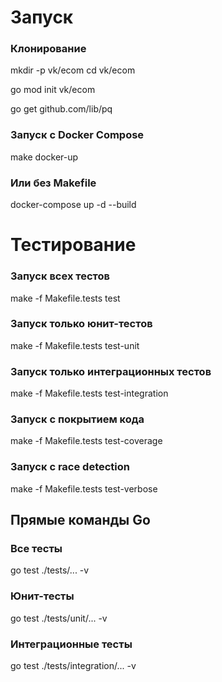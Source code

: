 # Запуск

### Клонирование
mkdir -p vk/ecom
cd vk/ecom

go mod init vk/ecom

go get github.com/lib/pq

### Запуск с Docker Compose
make docker-up

### Или без Makefile
docker-compose up -d --build


# Тестирование

### Запуск всех тестов
make -f Makefile.tests test

### Запуск только юнит-тестов
make -f Makefile.tests test-unit

### Запуск только интеграционных тестов
make -f Makefile.tests test-integration

### Запуск с покрытием кода
make -f Makefile.tests test-coverage

### Запуск с race detection
make -f Makefile.tests test-verbose

## Прямые команды Go

### Все тесты
go test ./tests/... -v

### Юнит-тесты
go test ./tests/unit/... -v

### Интеграционные тесты
go test ./tests/integration/... -v
